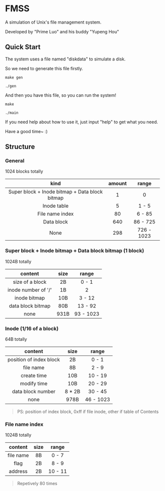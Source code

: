 # FMSS

A simulation of Unix's file management system.

Developed by "Prime Luo" and his buddy "Yupeng Hou"

## Quick Start

The system uses a file named "diskdata" to simulate a disk.

So we need to generate this file firstly.

`make gen`

`./gen`

And then you have this file, so you can run the system!

`make`

`./main`

If you need help about how to use it, just input "help" to get what you need.

Have a good time~ :)

## Structure

### General

1024 blocks totally

|kind|amount|range|
|:-:|:-:|:-:|
|Super block + Inode bitmap + Data block bitmap|1|0|
|Inode table|5|1 - 5|
|File name index|80|6 - 85|
|Data block|640|86 - 725|
|None|298|726 - 1023|

### Super block + Inode bitmap + Data block bitmap (1 block)

1024B totally

|content|size|range|
|:-:|:-:|:-:|
|size of a block|2B|0 - 1|
|inode number of '/'|1B|2|
|inode bitmap|10B|3 - 12|
|data block bitmap|80B|13 - 92|
|none|931B|93 - 1023|

### Inode (1/16 of a block)

64B totally

|content|size|range|
|:-:|:-:|:-:|
|position of index block|2B|0 - 1|
|file name|8B|2 - 9|
|create time|10B|10 - 19|
|modify time|10B|20 - 29|
|data block number|8 * 2B|30 - 45|
|none|978B|46 - 1023|

> PS:
> position of index block, 0xff if file inode, other if table of Contents

### File name index

1024B totally

|content|size|range|
|:-:|:-:|:-:|
|file name|8B|0 - 7|
|flag|2B|8 - 9|
|address|2B|10 - 11|

> Repetively 80 times




